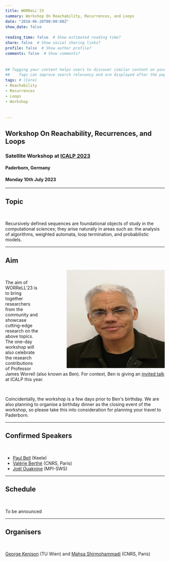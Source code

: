 ```yaml
---
title: WORReLL'23
summary: Workshop On Reachability, Recurrences, and Loops
date: "2018-06-28T00:00:00Z"
show_date: false

reading_time: false  # Show estimated reading time?
share: false  # Show social sharing links?
profile: false  # Show author profile?
comments: false  # Show comments?


## Tagging your content helps users to discover similar content on your site. 
##    Tags can improve search relevancy and are displayed after the page content and also in the Tag Cloud widget.
tags: # (Core)
- Reachability
- Recurrences
- Loops
- Workshop


---
```


## Workshop On Reachability, Recurrences, and Loops
### Satellite Workshop at [ICALP 2023](https://icalp2023.cs.upb.de/)
#### Paderborn, Germany
#### Monday 10th July 2023

---


## Topic

<br/>

Recursively defined sequences are foundational objects of study in the computational sciences; they arise naturally in areas such as: the analysis of algorithms, weighted automata, loop termination, and probabilistic models. 

---

## Aim
<img align="left" width="310" height="310" src="jbw.jpg" style="float:right; padding-left:90px">

<br/>

The aim of WORReLL'23 is to bring together researchers from the community and showcase cutting-edge research on the above topics.
The one-day workshop will also celebrate the research contributions of Professor James Worrell (also known as Ben). For context, Ben is giving an [invited talk](https://icalp2023.cs.upb.de/invited-speakers/) at ICALP this year.



<br clear="left"/>

Coincidentally, the workshop is a few days prior to Ben's birthday.
We are also planning to organise a birthday dinner as the closing event of the workshop, so please take this into consideration for planning your travel to Paderborn.

---

## Confirmed Speakers

<br/>

- [Paul Bell](https://pcbell.github.io/) (Keele)
- [Valérie Berthé](https://www.irif.fr/~berthe/) (CNRS, Paris)
- [Joël Ouaknine](https://people.mpi-sws.org/~joel/) (MPI-SWS)

---

## Schedule

<br/>

To be announced

---

## Organisers

<br/>

[George Kenison](https://georgekenison.github.io/) (TU Wien) and [Mahsa Shirmohammadi](https://www.irif.fr/~mahsa/) (CNRS, Paris)

